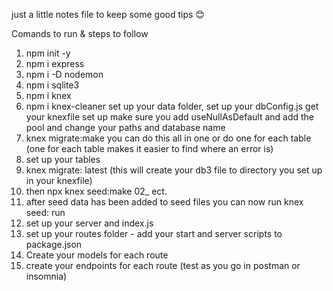 just a little notes file to keep some good tips 😊

Comands to run & steps to follow  
1. npm init -y
2. npm i express 
3. npm i -D nodemon
4. npm i sqlite3 
5. npm i knex
6. npm i knex-cleaner 
set up your data folder, set up your dbConfig.js get your knexfile set up make sure you add useNullAsDefault and add the pool and change your paths and database name
7. knex migrate:make <tablename> you can do this all in one or do one for each table (one for each table makes it easier to find where an error is)
8. set up your tables 
9. knex migrate: latest (this will create your db3 file to directory you set up in your knexfile)
10. then npx knex seed:make 02_<first table name> ect. 
11. after seed data has been added to seed files you can now run knex seed: run
12. set up your server and index.js 
13. set up your routes folder - add your start and server scripts to package.json
14. Create your models for each route
15. create your endpoints for each route (test as you go in postman or insomnia) 